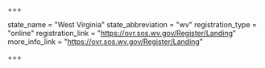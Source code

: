 +++

state_name = "West Virginia"
state_abbreviation = "wv"
registration_type = "online"
registration_link = "https://ovr.sos.wv.gov/Register/Landing"
more_info_link = "https://ovr.sos.wv.gov/Register/Landing"

+++